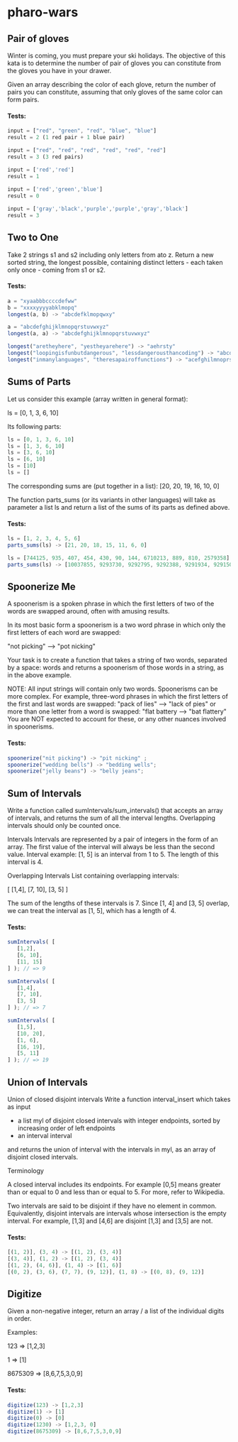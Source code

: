 # pharo-wars

## Pair of gloves

Winter is coming, you must prepare your ski holidays. The objective of this kata is to determine the number of pair of gloves you can constitute from the gloves you have in your drawer.

Given an array describing the color of each glove, return the number of pairs you can constitute, assuming that only gloves of the same color can form pairs.

#### Tests:

```js
input = ["red", "green", "red", "blue", "blue"]
result = 2 (1 red pair + 1 blue pair)

input = ["red", "red", "red", "red", "red", "red"]
result = 3 (3 red pairs)

input = ['red','red'] 
result = 1 
          
input = ['red','green','blue'] 
result = 0 

input = ['gray','black','purple','purple','gray','black'] 
result = 3 
```


## Two to One

Take 2 strings s1 and s2 including only letters from ato z. Return a new sorted string, the longest possible, containing distinct letters - each taken only once - coming from s1 or s2.

#### Tests:

```js
a = "xyaabbbccccdefww"
b = "xxxxyyyyabklmopq"
longest(a, b) -> "abcdefklmopqwxy"

a = "abcdefghijklmnopqrstuvwxyz"
longest(a, a) -> "abcdefghijklmnopqrstuvwxyz"

longest("aretheyhere", "yestheyarehere") -> "aehrsty" 
longest("loopingisfunbutdangerous", "lessdangerousthancoding") -> "abcdefghilnoprstu"
longest("inmanylanguages", "theresapairoffunctions") -> "acefghilmnoprstuy" 
```

## Sums of Parts

Let us consider this example (array written in general format):

ls = [0, 1, 3, 6, 10]

Its following parts:

```js
ls = [0, 1, 3, 6, 10]
ls = [1, 3, 6, 10]
ls = [3, 6, 10]
ls = [6, 10]
ls = [10]
ls = []
```

The corresponding sums are (put together in a list): [20, 20, 19, 16, 10, 0]

The function parts_sums (or its variants in other languages) will take as parameter a list ls and return a list of the sums of its parts as defined above.

#### Tests:

```js
ls = [1, 2, 3, 4, 5, 6] 
parts_sums(ls) -> [21, 20, 18, 15, 11, 6, 0]

ls = [744125, 935, 407, 454, 430, 90, 144, 6710213, 889, 810, 2579358]
parts_sums(ls) -> [10037855, 9293730, 9292795, 9292388, 9291934, 9291504, 9291414, 9291270, 2581057, 2580168, 2579358, 0]
```

## Spoonerize Me

A spoonerism is a spoken phrase in which the first letters of two of the words are swapped around, often with amusing results.

In its most basic form a spoonerism is a two word phrase in which only the first letters of each word are swapped:

"not picking" --> "pot nicking"

Your task is to create a function that takes a string of two words, separated by a space: words and returns a spoonerism of those words in a string, as in the above example.

NOTE: All input strings will contain only two words. Spoonerisms can be more complex. For example, three-word phrases in which the first letters of the first and last words are swapped: "pack of lies" --> "lack of pies" or more than one letter from a word is swapped: "flat battery --> "bat flattery" You are NOT expected to account for these, or any other nuances involved in spoonerisms.

#### Tests:

```js
spoonerize("nit picking") -> "pit nicking" ;
spoonerize("wedding bells") -> "bedding wells";
spoonerize("jelly beans") -> "belly jeans";
```

## Sum of Intervals

Write a function called sumIntervals/sum_intervals() that accepts an array of intervals, and returns the sum of all the interval lengths. Overlapping intervals should only be counted once.

Intervals
Intervals are represented by a pair of integers in the form of an array. The first value of the interval will always be less than the second value. Interval example: [1, 5] is an interval from 1 to 5. The length of this interval is 4.

Overlapping Intervals
List containing overlapping intervals:

[
   [1,4],
   [7, 10],
   [3, 5]
]

The sum of the lengths of these intervals is 7. Since [1, 4] and [3, 5] overlap, we can treat the interval as [1, 5], which has a length of 4.


#### Tests:

```js
sumIntervals( [
   [1,2],
   [6, 10],
   [11, 15]
] ); // => 9

sumIntervals( [
   [1,4],
   [7, 10],
   [3, 5]
] ); // => 7

sumIntervals( [
   [1,5],
   [10, 20],
   [1, 6],
   [16, 19],
   [5, 11]
] ); // => 19
```

## Union of Intervals

Union of closed disjoint intervals
Write a function interval_insert which takes as input

  - a list myl of disjoint closed intervals with integer endpoints, sorted by increasing order of left endpoints
  - an interval interval
  
and returns the union of interval with the intervals in myl, as an array of disjoint closed intervals.

Terminology

A closed interval includes its endpoints. For example [0,5] means greater than or equal to 0 and less than or equal to 5. For more, refer to Wikipedia.

Two intervals are said to be disjoint if they have no element in common. Equivalently, disjoint intervals are intervals whose intersection is the empty interval. For example,
[1,3] and [4,6] are disjoint
[1,3] and [3,5] are not.

#### Tests:

```js
[(1, 2)], (3, 4) -> [(1, 2), (3, 4)]
[(3, 4)], (1, 2) -> [(1, 2), (3, 4)]
[(1, 2), (4, 6)], (1, 4) -> [(1, 6)]
[(0, 2), (3, 6), (7, 7), (9, 12)], (1, 8) -> [(0, 8), (9, 12)]
```

## Digitize

Given a non-negative integer, return an array / a list of the individual digits in order.

Examples:

123 => [1,2,3]

1 => [1]

8675309 => [8,6,7,5,3,0,9]

#### Tests:

```js
digitize(123) -> [1,2,3]
digitize(1) -> [1]
digitize(0) -> [0]
digitize(1230) -> [1,2,3, 0]
digitize(8675309) -> [8,6,7,5,3,0,9]
```
